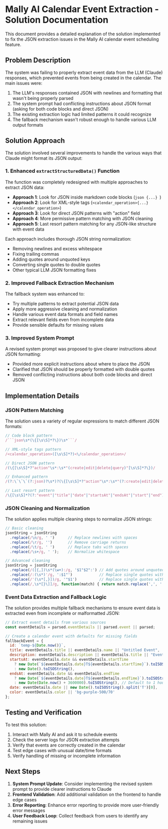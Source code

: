 # Mally AI Calendar Event Extraction - Solution Documentation

This document provides a detailed explanation of the solution implemented to fix the JSON extraction issues in the Mally AI calendar event scheduling feature.

## Problem Description

The system was failing to properly extract event data from the LLM (Claude) responses, which prevented events from being created in the calendar. The main issues were:

1. The LLM's responses contained JSON with newlines and formatting that wasn't being properly parsed
2. The system prompt had conflicting instructions about JSON format (asking for both code blocks and direct JSON)
3. The existing extraction logic had limited patterns it could recognize
4. The fallback mechanism wasn't robust enough to handle various LLM output formats

## Solution Approach

The solution involved several improvements to handle the various ways that Claude might format its JSON output:

### 1. Enhanced `extractStructuredData()` Function

The function was completely redesigned with multiple approaches to extract JSON data:

- **Approach 1**: Look for JSON inside markdown code blocks (````json {...} ````)
- **Approach 2**: Look for XML-style tags (`<calendar_operation>{...}</calendar_operation>`)
- **Approach 3**: Look for direct JSON patterns with "action" field
- **Approach 4**: More permissive pattern matching with JSON cleaning
- **Approach 5**: Last resort pattern matching for any JSON-like structure with event data

Each approach includes thorough JSON string normalization:
- Removing newlines and excess whitespace
- Fixing trailing commas
- Adding quotes around unquoted keys
- Converting single quotes to double quotes
- Other typical LLM JSON formatting fixes

### 2. Improved Fallback Extraction Mechanism

The fallback system was enhanced to:
- Try multiple patterns to extract potential JSON data
- Apply more aggressive cleaning and normalization
- Handle various event data formats and field names
- Extract relevant fields even from incomplete data
- Provide sensible defaults for missing values

### 3. Improved System Prompt

A revised system prompt was proposed to give clearer instructions about JSON formatting:
- Provided more explicit instructions about where to place the JSON
- Clarified that JSON should be properly formatted with double quotes
- Removed conflicting instructions about both code blocks and direct JSON

## Implementation Details

### JSON Pattern Matching

The solution uses a variety of regular expressions to match different JSON formats:

```javascript
// Code block pattern
/```json\s*(\{[\s\S]*?\})\s*```/

// XML-style tags pattern
/<calendar_operation>([\s\S]*?)<\/calendar_operation>/

// Direct JSON pattern
/(\{[\s\S]*?"action"\s*:\s*"(create|edit|delete|query)"[\s\S]*?\})/

// Enhanced pattern
/(?:\`\`\`(?:json)?\s*)?(\{[\s\S]*?"action"\s*:\s*"(?:create|edit|delete|query)"[\s\S]*?\})(?:\s*\`\`\`)?/

// Last resort pattern
/\{[\s\S]*?(?:"event"|"title"|"date"|"startsAt"|"endsAt"|"start"|"end")[\s\S]*?\}/
```

### JSON Cleaning and Normalization

The solution applies multiple cleaning steps to normalize JSON strings:

```javascript
// Basic cleaning
jsonString = jsonString
  .replace(/\n/g, ' ')      // Replace newlines with spaces
  .replace(/\r/g, '')       // Remove carriage returns
  .replace(/\t/g, ' ')      // Replace tabs with spaces
  .replace(/\s+/g, ' ');    // Normalize whitespace

// Advanced cleaning
jsonString = jsonString
  .replace(/([{,])\s*(\w+):/g, '$1"$2":') // Add quotes around unquoted keys
  .replace(/:(\s*)'/g, ':$1"')            // Replace single quotes with double quotes (start)
  .replace(/'(\s*[,}])/g, '"$1')          // Replace single quotes with double quotes (end)
  .replace(/,\s*[}\]]/g, function(match) { return match.replace(',', ''); }); // Remove trailing commas
```

### Event Data Extraction and Fallback Logic

The solution provides multiple fallback mechanisms to ensure event data is extracted even from incomplete or malformatted JSON:

```javascript
// Extract event details from various sources
const eventDetails = parsed.eventDetails || parsed.event || parsed;

// Create a calendar event with defaults for missing fields
fallbackEvent = {
  id: `temp-${Date.now()}`,
  title: eventDetails.title || eventDetails.name || "Untitled Event",
  description: eventDetails.description || eventDetails.title || "Event created by Mally AI",
  startsAt: eventDetails.date && eventDetails.startTime 
    ? new Date(`${eventDetails.date}T${eventDetails.startTime}`).toISOString() 
    : new Date().toISOString(),
  endsAt: eventDetails.date && eventDetails.endTime 
    ? new Date(`${eventDetails.date}T${eventDetails.endTime}`).toISOString() 
    : new Date(Date.now() + 3600000).toISOString(), // Default to 1 hour later
  date: eventDetails.date || new Date().toISOString().split('T')[0],
  color: eventDetails.color || 'bg-purple-500/70'
};
```

## Testing and Verification

To test this solution:

1. Interact with Mally AI and ask it to schedule events
2. Check the server logs for JSON extraction attempts
3. Verify that events are correctly created in the calendar
4. Test edge cases with unusual date/time formats
5. Verify handling of missing or incomplete information

## Next Steps

1. **System Prompt Update**: Consider implementing the revised system prompt to provide clearer instructions to Claude
2. **Frontend Validation**: Add additional validation on the frontend to handle edge cases
3. **Error Reporting**: Enhance error reporting to provide more user-friendly error messages
4. **User Feedback Loop**: Collect feedback from users to identify any remaining issues

